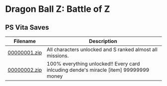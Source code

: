 # Dragon Ball Z: Battle of Z

## PS Vita Saves

| Filename | Description |
|----------|-------------|
| [00000001.zip](00000001.zip) | All characters unlocked and S ranked almost all missions.  |
| [00000002.zip](00000002.zip) | 100% everything unlocked!! Every card inlcuding dende&#39;s miracle [item] 99999999 money  |
